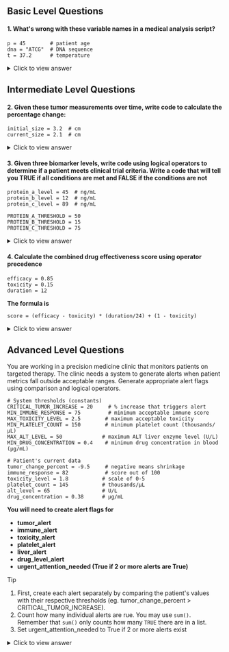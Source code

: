 ## Basic Level Questions

#### 1. What's wrong with these variable names in a medical analysis script?

```
p = 45        # patient age
dna = "ATCG"  # DNA sequence
t = 37.2      # temperature
```

  <details>
  <summary>Click to view answer</summary>

  ```
  #These variable names are too short and non-descriptive. Better names would be:

  patient_age = 45
  dna_sequence = "ATCG"
  body_temperature = 37.2
  ```
  
  </details>

## Intermediate Level Questions

#### 2. Given these tumor measurements over time, write code to calculate the percentage change:

```
initial_size = 3.2  # cm
current_size = 2.1  # cm
```

  <details>
  <summary>Click to view answer</summary>

  ```
  percentage_change = ((current_size - initial_size) / initial_size) * 100
  ```

  </details>

#### 3. Given three biomarker levels, write code using logical operators to determine if a patient meets clinical trial criteria. Write a code that will tell you TRUE if all conditions are met and FALSE if the conditions are not

```
protein_a_level = 45  # ng/mL
protein_b_level = 12  # ng/mL
protein_c_level = 89  # ng/mL

PROTEIN_A_THRESHOLD = 50
PROTEIN_B_THRESHOLD = 15
PROTEIN_C_THRESHOLD = 75
```

  <details>
  <summary>Click to view answer</summary>

  ```
  meets_criteria = (protein_a_level < PROTEIN_A_THRESHOLD and 
                 protein_b_level < PROTEIN_B_THRESHOLD and 
                 protein_c_level > PROTEIN_C_THRESHOLD)
  ```

  </details>

#### 4. Calculate the combined drug effectiveness score using operator precedence

```
efficacy = 0.85    
toxicity = 0.15   
duration = 12     
```

**The formula is**

```
score = (efficacy - toxicity) * (duration/24) + (1 - toxicity)
```

  <details>
  <summary>Click to view answer</summary>

  ```
  score = (efficacy - toxicity) * (duration/24) + (1 - toxicity)
  ```

  </details>

## Advanced Level Questions

You are working in a precision medicine clinic that monitors patients on targeted therapy. The clinic needs a system to generate alerts when patient metrics fall outside acceptable ranges. Generate appropriate alert flags using comparison and logical operators. 

```
# System thresholds (constants)
CRITICAL_TUMOR_INCREASE = 20     # % increase that triggers alert
MIN_IMMUNE_RESPONSE = 75         # minimum acceptable immune score
MAX_TOXICITY_LEVEL = 2.5        # maximum acceptable toxicity
MIN_PLATELET_COUNT = 150        # minimum platelet count (thousands/µL)
MAX_ALT_LEVEL = 50             # maximum ALT liver enzyme level (U/L)
MIN_DRUG_CONCENTRATION = 0.4    # minimum drug concentration in blood (µg/mL)

# Patient's current data
tumor_change_percent = -9.5     # negative means shrinkage
immune_response = 82            # score out of 100
toxicity_level = 1.8           # scale of 0-5
platelet_count = 145           # thousands/µL
alt_level = 65                 # U/L
drug_concentration = 0.38      # µg/mL
```

**You will need to create alert flags for** 

- **tumor_alert**
- **immune_alert**
- **toxicity_alert**
- **platelet_alert**
- **liver_alert**
- **drug_level_alert**
- **urgent_attention_needed (True if 2 or more alerts are True)**

> [!TIP]
> 1. First, create each alert separately by comparing the patient's values with their respective thresholds (eg. tumor_change_percent > CRITICAL_TUMOR_INCREASE).
> 2. Count how many individual alerts are rue. You may use `sum()`. Remember that `sum()` only counts how many `TRUE` there are in a list.
> 3. Set urgent_attention_needed to True if 2 or more alerts exist

  <details>
  <summary>Click to view answer</summary>

  ```
  # Generate individual alert flags
  tumor_alert = tumor_change_percent > CRITICAL_TUMOR_INCREASE
  immune_alert = immune_response < MIN_IMMUNE_RESPONSE
  toxicity_alert = toxicity_level > MAX_TOXICITY_LEVEL
  platelet_alert = platelet_count < MIN_PLATELET_COUNT
  liver_alert = alt_level > MAX_ALT_LEVEL
  drug_level_alert = drug_concentration < MIN_DRUG_CONCENTRATION

  # Count how many alerts are True using sum() and convert boolean to int
  alert_count = sum([tumor_alert, immune_alert, toxicity_alert, 
                  platelet_alert, liver_alert, drug_level_alert])

  # Generate urgent attention flag if 2 or more alerts are True
  urgent_attention_needed = alert_count >= 2
  ```

  </details>
